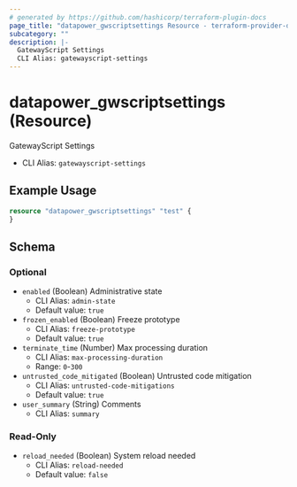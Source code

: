 ```yaml
---
# generated by https://github.com/hashicorp/terraform-plugin-docs
page_title: "datapower_gwscriptsettings Resource - terraform-provider-datapower"
subcategory: ""
description: |-
  GatewayScript Settings
  CLI Alias: gatewayscript-settings
---
```


# datapower_gwscriptsettings (Resource)

GatewayScript Settings
  - CLI Alias: `gatewayscript-settings`

## Example Usage

```terraform
resource "datapower_gwscriptsettings" "test" {
}
```

<!-- schema generated by tfplugindocs -->
## Schema

### Optional

- `enabled` (Boolean) Administrative state
  - CLI Alias: `admin-state`
  - Default value: `true`
- `frozen_enabled` (Boolean) Freeze prototype
  - CLI Alias: `freeze-prototype`
  - Default value: `true`
- `terminate_time` (Number) Max processing duration
  - CLI Alias: `max-processing-duration`
  - Range: `0`-`300`
- `untrusted_code_mitigated` (Boolean) Untrusted code mitigation
  - CLI Alias: `untrusted-code-mitigations`
  - Default value: `true`
- `user_summary` (String) Comments
  - CLI Alias: `summary`

### Read-Only

- `reload_needed` (Boolean) System reload needed
  - CLI Alias: `reload-needed`
  - Default value: `false`
